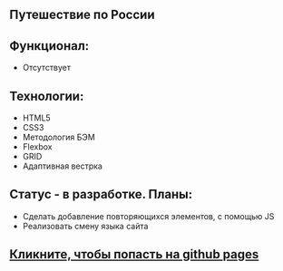 ## Путешествие по России

## Функционал:
* Отсутствует

## Технологии:
* HTML5
* CSS3
* Методология БЭМ
* Flexbox
* GRID
* Адаптивная вестрка

## Статус - в разработке. Планы:
* Сделать добавление повторяющихся элементов, с помощью JS
* Реализовать смену языка сайта

## [Кликните, чтобы попасть на github pages](https://dizzer0.github.io/russian-travel/index.html)

